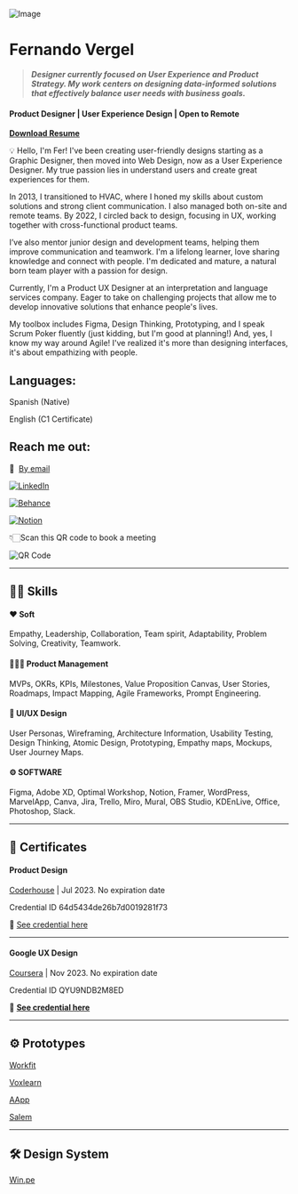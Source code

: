 ![Image](https://www.nemgf.com/wp-content/uploads/2024/03/301059274_10158554540452397_8757439669546729388_n-1.png)

<h1>Fernando Vergel</h1>

> ***Designer currently focused on User Experience and Product Strategy. My work centers on designing data-informed solutions that effectively balance user needs with business goals.***

<h4>Product Designer | User Experience Design | Open to Remote</h4>

**[Download Resume](https://drive.google.com/file/d/1mi6txZfGir86IaFbk5Yy78n0ste9FL-n/view?usp=sharing)**

💡 Hello, I'm Fer! I've been creating user-friendly designs starting as a Graphic Designer, then moved into Web Design, now as a User Experience Designer. My true passion lies in understand users and create great experiences for them.

In 2013, I transitioned to HVAC, where I honed my skills about custom solutions and strong client communication. I also managed both on-site and remote teams. By 2022, I circled back to design, focusing in UX, working together with cross-functional product teams.

I’ve also mentor junior design and development teams, helping them improve communication and teamwork. I'm a lifelong learner, love sharing knowledge and connect with people. I'm dedicated and mature, a natural born team player with a passion for design.

Currently, I'm a Product UX Designer at an interpretation and language services company. Eager to take on challenging projects that allow me to develop innovative solutions that enhance people's lives.

My toolbox includes Figma, Design Thinking, Prototyping, and I speak Scrum Poker fluently (just kidding, but I'm good at planning!) And, yes, I know my way around Agile! I've realized it's more than designing interfaces, it's about empathizing with people.

<h2>Languages:</h2>

Spanish (Native)

English (C1 Certificate)


<h2>Reach me out:</h2>

📩  [By email](mailto:fernandovergel@gmail.com) 

[![LinkedIn](https://img.shields.io/badge/LinkedIn-0077B5?style=for-the-badge&logo=linkedin&logoColor=white)](https://www.linkedin.com/in/fernandovergel/) 

[![Behance](https://img.shields.io/badge/Behance-0054F7?style=for-the-badge&logo=behance&logoColor=white)](https://www.behance.net/fernandovergel) 

[![Notion](https://img.shields.io/badge/Portfolio-404040?style=for-the-badge&logo=notion&logoColor=white)](https://nemgf.notion.site/Fernando-Vergel-47d3f9dee2ab419aba7d9d1a186f686d)

👇🏻Scan this QR code to book a meeting 

![QR Code](https://nemgf.notion.site/image/https%3A%2F%2Fprod-files-secure.s3.us-west-2.amazonaws.com%2F455450fc-983e-4ddc-a5ba-7dcc085fbc46%2F2b1fa9c0-03f3-4a35-80cc-13bf5249738d%2FUntitled.png?table=block&id=66c803e1-4b47-4cb8-9d21-ebd5dc66c57f&spaceId=455450fc-983e-4ddc-a5ba-7dcc085fbc46&width=220&userId=&cache=v2)

---

<h2>💪🏻 Skills</h2>

<h4>❤️ Soft</h4>

Empathy, Leadership, Collaboration, Team spirit, Adaptability, Problem Solving, Creativity, Teamwork.


<h4>👩🏻‍💻 Product Management</h4>

MVPs, OKRs, KPIs, Milestones, Value Proposition Canvas, User Stories, Roadmaps, Impact Mapping, Agile Frameworks, Prompt Engineering.


<h4>🎨 UI/UX Design</h4>

User Personas, Wireframing, Architecture Information, Usability Testing, Design Thinking, Atomic Design, Prototyping, Empathy maps, Mockups, User Journey Maps.


<h4>⚙️ SOFTWARE</h4>

Figma, Adobe XD, Optimal Workshop, Notion, Framer, WordPress, MarvelApp, Canva, Jira, Trello, Miro, Mural, OBS Studio, KDEnLive, Office, Photoshop, Slack.


---

<h2>🏅 Certificates</h2>

<h4>Product Design</h4>

[Coderhouse](https://www.coderhouse.com.pe/certificados/64d5434de26b7d0019281f73?lang=en) | Jul 2023. No expiration date

Credential ID 64d5434de26b7d0019281f73

🔗 [](https://www.interaction-design.org/andrea-monsalve/certificate/course/b3d69cd0-a18b-42b4-9707-f53cc1826b5d)[See credential here](https://www.coderhouse.com.pe/certificados/64d5434de26b7d0019281f73?lang=en)

---

<h4>Google UX Design</h4>

[Coursera](https://www.coursera.org/account/accomplishments/verify/UZ33CT3P7NU9) | Nov 2023. No expiration date

Credential ID QYU9NDB2M8ED

🔗 [](https://www.interaction-design.org/andrea-monsalve/certificate/course/b3d69cd0-a18b-42b4-9707-f53cc1826b5d)**[See credential here](https://www.coursera.org/account/accomplishments/professional-cert/QYU9NDB2M8ED)**

---

<h2>⚙ Prototypes</h2>

[Workfit](https://www.notion.so/Workfit-67a1a6f3d4d14e77819b72c62edc3bf3?pvs=21)

[Voxlearn](https://www.notion.so/Voxlearn-628fa4f25a824486b9030efd109c6561?pvs=21)

[AApp](https://www.notion.so/AApp-bb3256f4d7324f029b07d932e16c484f?pvs=21)

[Salem](https://www.notion.so/Salem-67896792888a4ed8a55ebc48e51802d9?pvs=21)

---

<h2>🛠 Design System</h2>


[Win.pe](https://www.notion.so/Win-pe-49021cab019f4928897715db6c877166?pvs=21)
